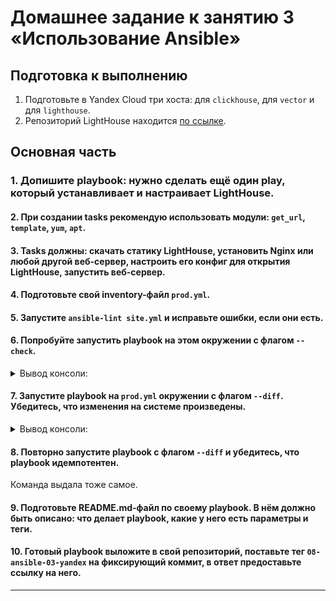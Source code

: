 # Домашнее задание к занятию 3 «Использование Ansible»

## Подготовка к выполнению

1. Подготовьте в Yandex Cloud три хоста: для `clickhouse`, для `vector` и для `lighthouse`.
2. Репозиторий LightHouse находится [по ссылке](https://github.com/VKCOM/lighthouse).

## Основная часть

### 1. Допишите playbook: нужно сделать ещё один play, который устанавливает и настраивает LightHouse.
#### 2. При создании tasks рекомендую использовать модули: `get_url`, `template`, `yum`, `apt`.
#### 3. Tasks должны: скачать статику LightHouse, установить Nginx или любой другой веб-сервер, настроить его конфиг для открытия LightHouse, запустить веб-сервер.
#### 4. Подготовьте свой inventory-файл `prod.yml`.
#### 5. Запустите `ansible-lint site.yml` и исправьте ошибки, если они есть.
#### 6. Попробуйте запустить playbook на этом окружении с флагом `--check`.

<details>
<summary>Вывод консоли:</summary>

```sh
[tvadim@localhost playbook]$ ansible-playbook site.yml -i inventory/prod.yml --check

PLAY [Install Clickhouse] ******************************************************

TASK [Gathering Facts] *********************************************************
ok: [clickhouse-01]

TASK [Get clickhouse distrib] **************************************************
ok: [clickhouse-01] => (item=clickhouse-client)
ok: [clickhouse-01] => (item=clickhouse-server)
ok: [clickhouse-01] => (item=clickhouse-common-static)

TASK [Install clickhouse packages] *********************************************
ok: [clickhouse-01]

TASK [Create database] *********************************************************
skipping: [clickhouse-01]

PLAY [Install Vector] **********************************************************

TASK [Gathering Facts] *********************************************************
ok: [clickhouse-02]

TASK [Download vector packages] ************************************************
ok: [clickhouse-02]

TASK [Install vector packages] *************************************************
ok: [clickhouse-02]

TASK [Apply vector template] ***************************************************
ok: [clickhouse-02]

TASK [Change vector systemd unit] **********************************************
ok: [clickhouse-02]

PLAY [Install lighthouse] ******************************************************

TASK [Gathering Facts] *********************************************************
ok: [lighthouse-03]

TASK [Install git (Lighthouse)] ************************************************
ok: [lighthouse-03]

TASK [Install epel-release (Lighthouse)] ***************************************
ok: [lighthouse-03]

TASK [Install nginx (Lighthouse)] **********************************************
ok: [lighthouse-03]

TASK [Apply nginx config (Lighthouse)] *****************************************
ok: [lighthouse-03]

TASK [Clone repository (Lighthouse)] *******************************************
ok: [lighthouse-03]

TASK [Apply config (Lighthouse)] ***********************************************
ok: [lighthouse-03]

PLAY RECAP *********************************************************************
clickhouse-01              : ok=3    changed=0    unreachable=0    failed=0    skipped=1    rescued=0    ignored=0   
clickhouse-02              : ok=5    changed=0    unreachable=0    failed=0    skipped=0    rescued=0    ignored=0   
lighthouse-03              : ok=7    changed=0    unreachable=0    failed=0    skipped=0    rescued=0    ignored=0
```   
</details>

#### 7. Запустите playbook на `prod.yml` окружении с флагом `--diff`. Убедитесь, что изменения на системе произведены.

<details>
<summary>Вывод консоли:</summary>

```sh
[tvadim@localhost playbook]$ ansible-playbook site.yml -i inventory/prod.yml --diff

PLAY [Install Clickhouse] ******************************************************

TASK [Gathering Facts] *********************************************************
ok: [clickhouse-01]

TASK [Get clickhouse distrib] **************************************************
ok: [clickhouse-01] => (item=clickhouse-client)
ok: [clickhouse-01] => (item=clickhouse-server)
ok: [clickhouse-01] => (item=clickhouse-common-static)

TASK [Install clickhouse packages] *********************************************
ok: [clickhouse-01]

TASK [Create database] *********************************************************
ok: [clickhouse-01]

PLAY [Install Vector] **********************************************************

TASK [Gathering Facts] *********************************************************
ok: [clickhouse-02]

TASK [Download vector packages] ************************************************
ok: [clickhouse-02]

TASK [Install vector packages] *************************************************
ok: [clickhouse-02]

TASK [Apply vector template] ***************************************************
ok: [clickhouse-02]

TASK [Change vector systemd unit] **********************************************
ok: [clickhouse-02]

PLAY [Install lighthouse] ******************************************************

TASK [Gathering Facts] *********************************************************
ok: [lighthouse-03]

TASK [Install git (Lighthouse)] ************************************************
ok: [lighthouse-03]

TASK [Install epel-release (Lighthouse)] ***************************************
ok: [lighthouse-03]

TASK [Install nginx (Lighthouse)] **********************************************
ok: [lighthouse-03]

TASK [Apply nginx config (Lighthouse)] *****************************************
ok: [lighthouse-03]

TASK [Clone repository (Lighthouse)] *******************************************
ok: [lighthouse-03]

TASK [Apply config (Lighthouse)] ***********************************************
ok: [lighthouse-03]

PLAY RECAP *********************************************************************
clickhouse-01              : ok=4    changed=0    unreachable=0    failed=0    skipped=0    rescued=0    ignored=0   
clickhouse-02              : ok=5    changed=0    unreachable=0    failed=0    skipped=0    rescued=0    ignored=0   
lighthouse-03              : ok=7    changed=0    unreachable=0    failed=0    skipped=0    rescued=0    ignored=0  
```   
</details>

#### 8. Повторно запустите playbook с флагом `--diff` и убедитесь, что playbook идемпотентен.

Команда выдала тоже самое.

#### 9. Подготовьте README.md-файл по своему playbook. В нём должно быть описано: что делает playbook, какие у него есть параметры и теги.
#### 10. Готовый playbook выложите в свой репозиторий, поставьте тег `08-ansible-03-yandex` на фиксирующий коммит, в ответ предоставьте ссылку на него.

---